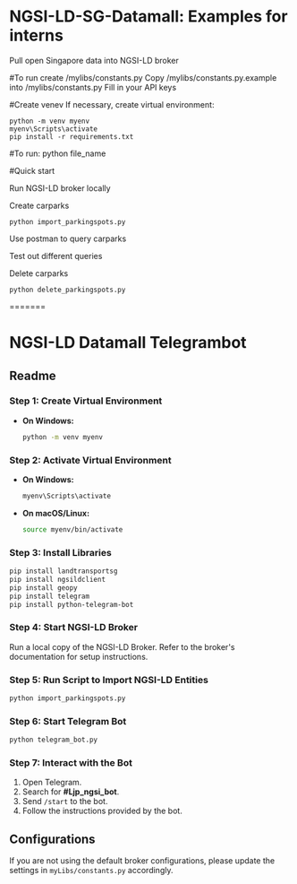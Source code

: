 
# NGSI-LD-SG-Datamall: Examples for interns
 Pull open Singapore data into NGSI-LD broker

#To run
create /mylibs/constants.py
Copy /mylibs/constants.py.example into /mylibs/constants.py
Fill in your API keys

#Create venev
If necessary, create virtual environment:

```
python -m venv myenv
myenv\Scripts\activate
pip install -r requirements.txt
```

#To run:
python file_name


#Quick start

Run NGSI-LD broker locally

Create carparks
```
python import_parkingspots.py
```

Use postman to query carparks

Test out different queries

Delete carparks
```
python delete_parkingspots.py
```

=======


# NGSI-LD Datamall Telegrambot

## Readme

### Step 1: Create Virtual Environment

- **On Windows:**
  ```bash
  python -m venv myenv
  ```

### Step 2: Activate Virtual Environment

- **On Windows:**
  ```bash
  myenv\Scripts\activate
  ```

- **On macOS/Linux:**
  ```bash
  source myenv/bin/activate
  ```

### Step 3: Install Libraries

```bash
pip install landtransportsg
pip install ngsildclient
pip install geopy
pip install telegram
pip install python-telegram-bot
```

### Step 4: Start NGSI-LD Broker

Run a local copy of the NGSI-LD Broker. Refer to the broker's documentation for setup instructions.

### Step 5: Run Script to Import NGSI-LD Entities

```bash
python import_parkingspots.py
```

### Step 6: Start Telegram Bot

```bash
python telegram_bot.py
```

### Step 7: Interact with the Bot

1. Open Telegram.
2. Search for **#Ljp_ngsi_bot**.
3. Send `/start` to the bot.
4. Follow the instructions provided by the bot.

## Configurations

If you are not using the default broker configurations, please update the settings in `myLibs/constants.py` accordingly.



